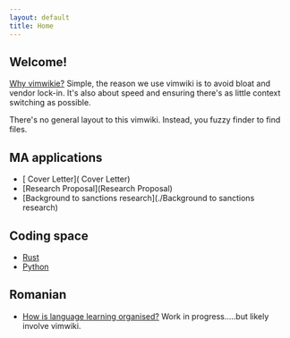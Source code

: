 ```yaml
---
layout: default
title: Home
---
```


## Welcome! 
[Why vimwikie?](./why.md) Simple, the reason we use vimwiki is to avoid bloat and vendor lock-in. It's also about speed and ensuring there's as little context switching as possible.

There's no general layout to this vimwiki. Instead, you fuzzy finder to
find files.

## MA applications
- [ Cover Letter]( Cover Letter)
- [Research Proposal](Research Proposal)
- [Background to sanctions research](./Background to sanctions research)


## Coding space

- [Rust](Rust)
- [Python](Python)

## Romanian

- [How is language learning organised?](./for_language_learning.md) Work in progress.....but likely involve vimwiki.   


